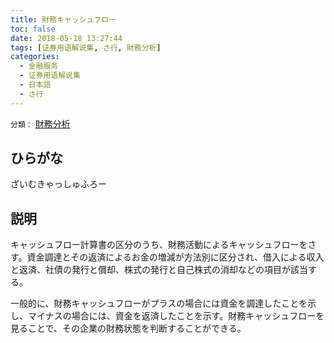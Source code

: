 ```yaml
---
title: 財務キャッシュフロー
toc: false
date: 2018-05-18 13:27:44
tags: [证券用语解说集, さ行, 財務分析]
categories:
  - 金融服务
  - 证券用语解说集
  - 日本語
  - さ行
---
```


`分類：` [財務分析](/tags/財務分析/)

## ひらがな

ざいむきゃっしゅふろー

## 説明

キャッシュフロー計算書の区分のうち、財務活動によるキャッシュフローをさす。資金調達とその返済によるお金の増減が方法別に区分され、借入による収入と返済、社債の発行と償却、株式の発行と自己株式の消却などの項目が該当する。

一般的に、財務キャッシュフローがプラスの場合には資金を調達したことを示し、マイナスの場合には、資金を返済したことを示す。財務キャッシュフローを見ることで、その企業の財務状態を判断することができる。
